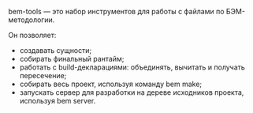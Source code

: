 <!--
{
    "title": "bem-tools",
    "createDate": "17-10-2012",
    "editDate": "",
    "summary": "bem-tools краткое описание.",
    "thumbnail": "",
    "authors": ["harisov-vitaly"],
    "tags": ["tools","bem-tools"],
    "translators": [],
    "type": "tools"
}
#META_LABEL-->

bem-tools — это набор инструментов для работы с файлами по БЭМ-методологии.

Он позволяет:

* создавать сущности;
* собирать финальный рантайм;
* работать с build-декларациями: объединять, вычитать и получать пересечение;
* собирать весь проект, используя команду bem make;
* запускать сервер для разработки на дереве исходников проекта, используя bem server.
